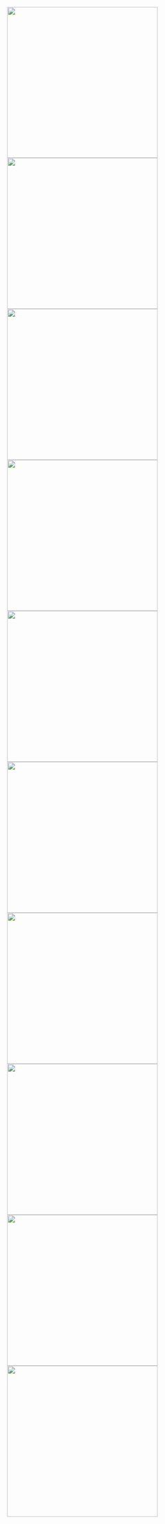 <p>
   <img src ="https://github.com/shitalchauhan769/festival_app/assets/155465990/6f8af242-a698-4788-891c-604c16d6b0e3"width=350"height=1000"/>
   <img src ="https://github.com/shitalchauhan769/festival_app/assets/155465990/b3167d7b-4926-45d6-a602-131e19a9708d"width=350"height=1000"/>
   <img src ="https://github.com/shitalchauhan769/festival_app/assets/155465990/29e20bd4-612b-4def-935e-bec17044f37c"width=350"height=1000"/>
  <img  src ="https://github.com/shitalchauhan769/festival_app/assets/155465990/5220a762-7a0c-4457-980f-2e7910fd4763"width=350"height=1000"/>
  <img  src ="https://github.com/shitalchauhan769/festival_app/assets/155465990/f25a431f-eaeb-40a1-b88c-d3b206a64e3c"width=350"height=1000"/>
  <img src ="https://github.com/shitalchauhan769/festival_app/assets/155465990/5101c74c-1c97-47a6-ab33-4cf5ad6556bf"width=350"height=1000"/>
  <img src ="https://github.com/shitalchauhan769/festival_app/assets/155465990/52f53d6c-4888-4ee0-b51c-a6045d4f4fb3"width=350"height=1000"/>
  <img src ="https://github.com/shitalchauhan769/festival_app/assets/155465990/45259d3d-4270-4829-be95-ac7de1761ee7"width=350"height=1000"/>
  <img src ="https://github.com/shitalchauhan769/festival_app/assets/155465990/34023ecc-f0ce-4c92-8140-5189594fcc7d"width=350"height=1000"/>
  <img src ="https://github.com/shitalchauhan769/festival_app/assets/155465990/afd1f462-3e4b-4439-a9f3-4a48c140707a"width=350"height=1000"/>
</p>
